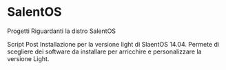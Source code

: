 SalentOS
========

Progetti Riguardanti la distro SalentOS

Script Post Installazione per la versione light di SlaentOS 14.04.
Permete di scegliere dei software da installare per arricchire e personalizzare la versione Light.
